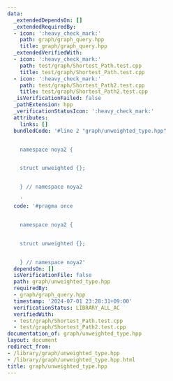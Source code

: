 ```yaml
---
data:
  _extendedDependsOn: []
  _extendedRequiredBy:
  - icon: ':heavy_check_mark:'
    path: graph/graph_query.hpp
    title: graph/graph_query.hpp
  _extendedVerifiedWith:
  - icon: ':heavy_check_mark:'
    path: test/graph/Shortest_Path.test.cpp
    title: test/graph/Shortest_Path.test.cpp
  - icon: ':heavy_check_mark:'
    path: test/graph/Shortest_Path2.test.cpp
    title: test/graph/Shortest_Path2.test.cpp
  _isVerificationFailed: false
  _pathExtension: hpp
  _verificationStatusIcon: ':heavy_check_mark:'
  attributes:
    links: []
  bundledCode: '#line 2 "graph/unweighted_type.hpp"


    namespace noya2 {


    struct unweighted {};


    } // namespace noya2

    '
  code: '#pragma once


    namespace noya2 {


    struct unweighted {};


    } // namespace noya2'
  dependsOn: []
  isVerificationFile: false
  path: graph/unweighted_type.hpp
  requiredBy:
  - graph/graph_query.hpp
  timestamp: '2024-07-01 23:28:31+09:00'
  verificationStatus: LIBRARY_ALL_AC
  verifiedWith:
  - test/graph/Shortest_Path.test.cpp
  - test/graph/Shortest_Path2.test.cpp
documentation_of: graph/unweighted_type.hpp
layout: document
redirect_from:
- /library/graph/unweighted_type.hpp
- /library/graph/unweighted_type.hpp.html
title: graph/unweighted_type.hpp
---
```

